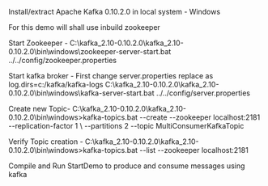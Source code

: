 
Install/extract Apache Kafka 0.10.2.0  in local system - Windows

For this demo will shall use inbuild zookeeper 

Start Zookeeper - 
C:\kafka_2.10-0.10.2.0\kafka_2.10-0.10.2.0\bin\windows\zookeeper-server-start.bat          ../../config/zookeeper.properties


Start kafka broker - 
First change server.properties  replace  as log.dirs=c:/kafka/kafka-logs
C:\kafka_2.10-0.10.2.0\kafka_2.10-0.10.2.0\bin\windows\kafka-server-start.bat         ../../config/server.properties


Create new Topic- 
C:\kafka_2.10-0.10.2.0\kafka_2.10-0.10.2.0\bin\windows>kafka-topics.bat --create --zookeeper localhost:2181 --replication-factor 1 \ --partitions 2 --topic MultiConsumerKafkaTopic

Verify Topic creation - 
C:\kafka_2.10-0.10.2.0\kafka_2.10-0.10.2.0\bin\windows>kafka-topics.bat --list --zookeeper localhost:2181


Compile and Run StartDemo to produce and consume messages using kafka
